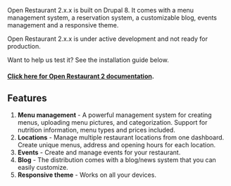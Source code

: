 Open Restaurant 2.x.x is built on Drupal 8. It comes with a menu management system, a reservation system, a customizable blog, events management and a responsive theme.

Open Restaurant 2.x.x is under active development and not ready for production.

Want to help us test it? See the installation guide below.

#### [Click here for Open Restaurant 2 documentation](http://docs.open.restaurant).

## Features

1. **Menu management** - A powerful management system for creating menus, uploading menu pictures, and categorization. Support for nutrition information, menu types and prices included.
2. **Locations** - Manage multiple restaurant locations from one dashboard. Create unique menus, address and opening hours for each location.
4. **Events** - Create and manage events for your restaurant.
5. **Blog** - The distribution comes with a blog/news system that you can easily customize.
6. **Responsive theme** - Works on all your devices.
